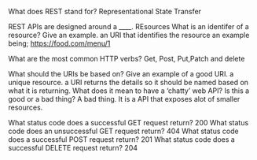 What does REST stand for?
Representational State Transfer

REST APIs are designed around a ____.
REsources
What is an identifer of a resource? Give an example.
an URI that identifies the resource 
an example being; https://food.com/menu/1

What are the most common HTTP verbs?
Get, Post, Put,Patch and delete

What should the URIs be based on?
Give an example of a good URI.
a unique resource. a URI returns the details so it should be named based on what it is returning. 
What does it mean to have a ‘chatty’ web API? Is this a good or a bad thing?
A bad thing. It is a API that exposes alot of smaller resources. 

What status code does a successful GET request return?
200
What status code does an unsuccessful GET request return?
404
What status code does a successful POST request return?
201
What status code does a successful DELETE request return?
204
